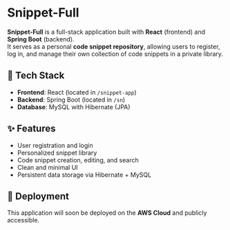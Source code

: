 # Snippet-Full

**Snippet-Full** is a full-stack application built with **React** (frontend) and **Spring Boot** (backend).  
It serves as a personal **code snippet repository**, allowing users to register, log in, and manage their own collection of code snippets in a private library.

## 🔧 Tech Stack

- **Frontend**: React (located in `/snippet-app`)
- **Backend**: Spring Boot (located in `/sn`)
- **Database**: MySQL with Hibernate (JPA)

## ✨ Features

- User registration and login
- Personalized snippet library
- Code snippet creation, editing, and search
- Clean and minimal UI
- Persistent data storage via Hibernate + MySQL

## 🚀 Deployment

This application will soon be deployed on the **AWS Cloud** and publicly accessible.

